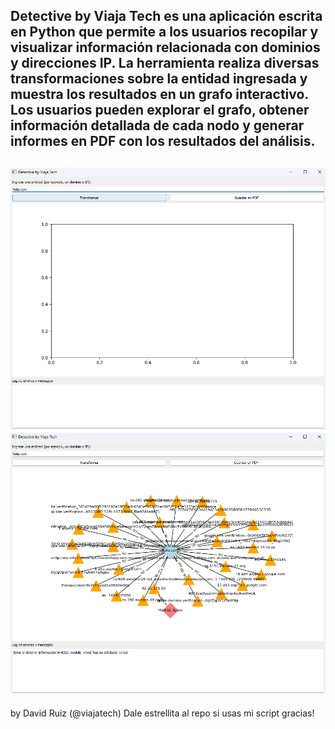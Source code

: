 Detective by Viaja Tech es una aplicación escrita en Python que permite a los usuarios recopilar y visualizar información relacionada con dominios y direcciones IP. 
La herramienta realiza diversas transformaciones sobre la entidad ingresada y muestra los resultados en un grafo interactivo. 
Los usuarios pueden explorar el grafo, obtener información detallada de cada nodo y generar informes en PDF con los resultados del análisis.
----------
![](https://github.com/viajatech/Detective/blob/main/GUI%20Detective.png)
![](https://github.com/viajatech/Detective/blob/main/GUI%20NODOS.png)
------
by David Ruiz (@viajatech)
Dale estrellita al repo si usas mi script gracias! 

